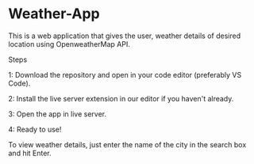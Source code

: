# Weather-App

This is a web application that gives the user, weather details of desired location using OpenweatherMap API.

Steps


1: Download the repository and open in your code editor (preferably VS Code).

2: Install the live server extension in our editor if you haven't already.

3: Open the app in live server.

4: Ready to use!


To view weather details, just enter the name of the city in the search box and hit Enter.
